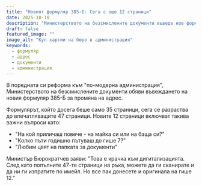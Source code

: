 ```yaml
---
title: "Новият формуляр 385-Б: Сега с още 12 страници"
date: 2025-10-10
description: "Министерството на безсмислените документи въведе нов формуляр, който изисква попълване на 47 полета за промяна на адрес"
draft: false
featured_image: ""
image_alt: "Куп хартии на бюро в администрация"
keywords:
  - формуляр
  - адрес
  - документи
  - администрация
---
```


В поредната си реформа към "по-модерна администрация", Министерството на безсмислените документи обяви въвеждането на новия формуляр 385-Б за промяна на адрес.

Формулярът, който досега беше само 35 страници, сега се разраства до впечатляващите 47 страници. Новите 12 страници включват такива важни въпроси като:

- "На кой приличаш повече - на майка си или на баща си?"
- "Колко пъти годишно пътуваш до гише 7?"
- "Любим цвят на папката за документи"

Министър Бюрократчев заяви: "Това е крачка към дигитализацията. След като попълните 47-те страници на ръка, можете да ги сканирате и да ни ги изпратите по имейл. Но все пак донесете и оригинала на гише 12."
